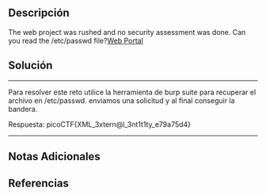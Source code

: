 ## Descripción

The web project was rushed and no security assessment was done. Can you read the /etc/passwd file?[Web Portal](http://saturn.picoctf.net:51960/)
## Solución

***
Para resolver este reto utilice la herramienta de burp suite para recuperar el archivo en /etc/passwd. enviamos una solicitud y al final conseguir la bandera. 

Respuesta: picoCTF{XML_3xtern@l_3nt1t1ty_e79a75d4}
***
## Notas Adicionales

## Referencias